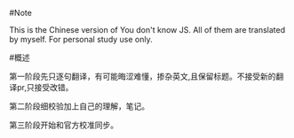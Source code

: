 #Note

This is the Chinese version of You don't know JS. All of them are translated by myself. For personal study use only. 

#概述

第一阶段先只逐句翻译，有可能晦涩难懂，掺杂英文,且保留标题。不接受新的翻译pr,只接受改错。

第二阶段细校验加上自己的理解，笔记。

第三阶段开始和官方校准同步。




